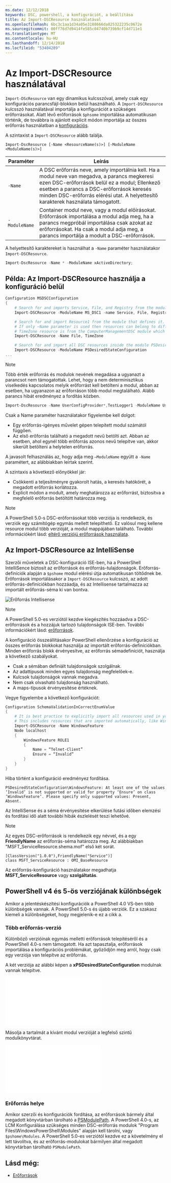 ```yaml
---
ms.date: 12/12/2018
keywords: DSC, powershell, a konfigurációt, a beállítása
title: Az Import-DSCResource használatával
ms.openlocfilehash: 6bc3c1aa1d34a05e3188666da825322235c0672e
ms.sourcegitcommit: 00ff76d7d9414fe585c04740b739b9cf14d711e1
ms.translationtype: MT
ms.contentlocale: hu-HU
ms.lasthandoff: 12/14/2018
ms.locfileid: "53404289"
---
```

# <a name="using-import-dscresource"></a>Az Import-DSCResource használatával

`Import-DScResource` van egy dinamikus kulcsszóval, amely csak egy konfigurációs parancsfájl-blokkon belül használható. A `Import-DSCResource` kulcsszó használatával importálja a konfigurációt a szükséges erőforrásokat. Alatt lévő erőforrások `$phsome` importálása automatikusan történik, de továbbra is ajánlott explicit módon importálja az összes erőforrás használatban a [konfigurációs](Configurations.md).

A szintaxist a `Import-DSCResource` alább találja.

```syntax
Import-DscResource [-Name <ResourceName(s)>] [-ModuleName <ModuleName(s)>]
```

|Paraméter  |Leírás  |
|---------|---------|
|`-Name`|A DSC erőforrás neve, amely importálnia kell. Ha a modul neve van megadva, a parancs megkeresi ezen DSC-erőforrások belül ez a modul; Ellenkező esetben a parancs a DSC-erőforrások keresés minden DSC-erőforrás elérési utat. A helyettesítő karakterek használata támogatott.|
|`-ModuleName`|Container modul neve, vagy a modul előírásokat.  Erőforrások importálása a modul adja meg, ha a parancs megpróbál importálása csak azokat az erőforrásokat. Ha csak a modul adja meg, a parancs importálja a modult a DSC-erőforrások.|

A helyettesítő karaktereket is használhat a `-Name` paraméter használatakor `Import-DSCResource`.

```powershell
Import-DscResource -Name * -ModuleName xActiveDirectory;
```

## <a name="example-use-import-dscresource-within-a-configuration"></a>Példa: Az Import-DSCResource használja a konfiguráció belül

```powershell
Configuration MSDSCConfiguration
{
    # Search for and imports Service, File, and Registry from the module PSDesiredStateConfiguration.
    Import-DSCResource -ModuleName MS_DSC1 -name Service, File, Registry

    # Search for and import Resource1 from the module that defines it.
    # If only –Name parameter is used then resources can belong to different PowerShell modules as well.
    # TimeZone resource is from the ComputerManagementDSC module which is not installed by default.
    Import-DSCResource -Name File, TimeZone

    # Search for and import all DSC resources inside the module PSDesiredStateConfiguration.
    Import-DSCResource -ModuleName PSDesiredStateConfiguration
...
```

> [!NOTE]
> Több érték erőforrás és modulok nevének megadása a ugyanazt a parancsot nem támogatottak. Lehet, hogy a nem determinisztikus viselkedés kapcsolatos melyik erőforrást kell betölteni a modul, abban az esetben, ha ugyanazon az erőforráson több modul megtalálható. Alább parancs hibát eredményez a fordítás közben.
>
> ```powershell
> Import-DscResource -Name UserConfigProvider*,TestLogger1 -ModuleName UserConfigProv,PsModuleForTestLogger
> ```

Csak a Name paraméter használatakor figyelembe kell dolgot:

- Egy erőforrás-igényes művelet gépen telepített modul számától függően.
- Az első erőforrás található a megadott nevű betölti azt. Abban az esetben, ahol egynél több erőforrás azonos nevű telepítve van, akkor sikerült betölteni a helytelen erőforrás.

A javasolt felhasználás az, hogy adja meg `–ModuleName` együtt a `-Name` paramétert, az alábbiakban leírtak szerint.

A szintaxis a következő előnyökkel jár:

- Csökkenti a teljesítményre gyakorolt hatás, a keresés hatókörét, a megadott erőforrás korlátozza.
- Explicit módon a modult, amely meghatározza az erőforrást, biztosítva a megfelelő erőforrás betöltött határozza meg.

> [!NOTE]
> A PowerShell 5.0-s DSC-erőforrásokat több verziója is rendelkezik, és verziók egy számítógép egymás mellett telepíthető. Ez valósul meg kellene resource modul több verzióját, a modul mappájában található.
> További információkért lásd: [eltérő verziójú erőforrások használata](sxsresource.md).

## <a name="intellisense-with-import-dscresource"></a>Az Import-DSCResource az IntelliSense

Szerzői műveletek a DSC-konfiguráció ISE-ben, ha a PowerShell IntelliSence biztosít az erőforrások és erőforrás-tulajdonságok. Erőforrás-definíciók alapján a `$pshome` modul elérési útja automatikusan töltődnek be. Erőforrások importálásakor a `Import-DSCResource` kulcsszó, az adott erőforrás-definíciókban hozzáadja, és az Intellisense tartalmazza az importált erőforrás-séma ki van bontva.

![Erőforrás Intellisense](/media/resource-intellisense.png)

> [!NOTE]
> A PowerShell 5.0-es verziótól kezdve kiegészítés hozzáadva a DSC-erőforrások és a hozzájuk tartozó tulajdonságok ISE-ben. További információkért lásd: [erőforrások](../resources/resources.md).

A konfiguráció összeállításakor PowerShell ellenőrzése a konfiguráció az összes erőforrás blokkokat használja az importált erőforrás-definíciókban.
Minden erőforrás blokk érvényesítve, az erőforrás sémadefiníciót, használja a következő szabályokat.

- Csak a sémában definiált tulajdonságok szolgálnak.
- Az adattípusok minden egyes tulajdonság megfelelőek-e.
- Kulcsok tulajdonságok vannak megadva.
- Nem csak olvasható tulajdonság használható.
- A maps-típusok érvényesítése értéknek.

Vegye figyelembe a következő konfigurációt:

```powershell
Configuration SchemaValidationInCorrectEnumValue
{
    # It is best practice to explicitly import all resources used in your Configuration.
    # This includes resources that are imported automatically, like WindowsFeature.
    Import-DSCResource -Name WindowsFeature
    Node localhost
    {
        WindowsFeature ROLE1
        {
            Name = “Telnet-Client”
            Ensure = “Invalid”
        }
    }
}
```

Hiba történt a konfiguráció eredményez fordítása.

```output
PSDesiredStateConfiguration\WindowsFeature: At least one of the values ‘Invalid’ is not supported or valid for property ‘Ensure’ on class ‘WindowsFeature’. Please specify only supported values: Present, Absent.
```

Az IntelliSense és a séma érvényesítése elkerülése futási időben elemzési és fordítási idő alatt további hibák észlelését teszi lehetővé.

> [!NOTE]
> Az egyes DSC-erőforrások is rendelkezik egy névvel, és a egy **FriendlyName** az erőforrás-séma határozza meg. Az alábbiakban "MSFT_ServiceResource.shema.mof" első két sorát.
> ```syntax
> [ClassVersion("1.0.0"),FriendlyName("Service")]
> class MSFT_ServiceResource : OMI_BaseResource
> ```
> Az erőforrás-konfiguráció használatakor megadhatja **MSFT_ServiceResource** vagy **szolgáltatás**.

## <a name="powershell-v4-and-v5-differences"></a>PowerShell v4 és 5-ös verziójának különbségek

Amikor a jelentéskészítési konfigurációk a PowerShell 4.0 VS-ben több különbségek vannak. A PowerShell 5.0-s és újabb verziók. Ez a szakasz kiemeli a különbségeket, hogy megjelenik-e ez a cikk a.

### <a name="multiple-resource-versions"></a>Több erőforrás-verzió

Különböző verzióinak egymás melletti erőforrások telepítéséről és a PowerShell 4.0-s nem támogatott. Ha azt tapasztalja, erőforrások importálása a konfigurációs problémákat, győződjön meg arról, hogy csak egy verziója van telepítve az erőforrás.

A két verziója az alábbi képen a **xPSDesiredStateConfiguration** modulnak vannak telepítve.

![Rögzített több erőforrás-verzió](/media/multiple-resource-versions-broken.md)

Másolja a tartalmát a kívánt modul verzióját a legfelső szintű modulkönyvtárat.

![Rögzített több erőforrás-verzió](/media/multiple-resource-versions-fixed.md)

### <a name="resource-location"></a>Erőforrás helye

Amikor szerzői és konfigurációk fordítása, az erőforrások bármely által megadott könyvtárban tárolható a [PSModulePath](/powershell/developer/module/modifying-the-psmodulepath-installation-path). A PowerShell 4.0-s, az LCM Konfigurálása szükséges minden DSC-erőforrás modulok "Program Files\WindowsPowerShell\Modules" alapján kell tárolni, vagy `$pshome\Modules`. A PowerShell 5.0-es verziótól kezdve ez a követelmény el lett távolítva, és az erőforrás-modulokat bármilyen által megadott könyvtárban tárolható `PSModulePath`.

## <a name="see-also"></a>Lásd még:

- [Erőforrások](../resources/resources.md)
